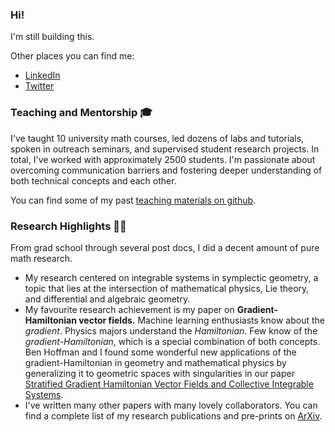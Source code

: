 ### Hi! 

I'm still building this.

Other places you can find me:
- [LinkedIn](https://linkedin.com/in/lanej5)
- [Twitter](https://twitter.com/__jeremylane__)

### Teaching and Mentorship 🎓

I've taught 10 university math courses, led dozens of labs and tutorials, spoken in outreach seminars, and supervised student research projects. In total, I've worked with approximately 2500 students. I'm passionate about overcoming communication barriers and fostering deeper understanding of both technical concepts and each other. 

You can find some of my past [teaching materials on github](https://github.com/lanej5/math).

### Research Highlights 🧮🔬

From grad school through several post docs, I did a decent amount of pure math research.

- My research centered on integrable systems in symplectic geometry, a topic that lies at the intersection of mathematical physics, Lie theory, and differential and algebraic geometry.
- My favourite research achievement is my paper on **Gradient-Hamiltonian vector fields.** Machine learning enthusiasts know about the *gradient*. Physics majors understand the *Hamiltonian*. Few know of the *gradient-Hamiltonian*, which is a special combination of both concepts. Ben Hoffman and I found some wonderful new applications of the gradient-Hamiltonian in geometry and mathematical physics by generalizing it to geometric spaces with singularities in our paper [Stratified Gradient Hamiltonian Vector Fields and Collective Integrable Systems](http://arxiv.org/abs/2008.13656). 
- I've written many other papers with many lovely collaborators. You can find a complete list of my research publications and pre-prints on [ArXiv](https://arxiv.org/a/lane_j_2.html).

